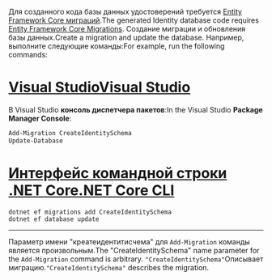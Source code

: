 <span data-ttu-id="b9d41-101">Для созданного кода базы данных удостоверений требуется [Entity Framework Core миграций](/ef/core/managing-schemas/migrations/).</span><span class="sxs-lookup"><span data-stu-id="b9d41-101">The generated Identity database code requires [Entity Framework Core Migrations](/ef/core/managing-schemas/migrations/).</span></span> <span data-ttu-id="b9d41-102">Создание миграции и обновления базы данных.</span><span class="sxs-lookup"><span data-stu-id="b9d41-102">Create a migration and update the database.</span></span> <span data-ttu-id="b9d41-103">Например, выполните следующие команды:</span><span class="sxs-lookup"><span data-stu-id="b9d41-103">For example, run the following commands:</span></span>

# <a name="visual-studiotabvisual-studio"></a>[<span data-ttu-id="b9d41-104">Visual Studio</span><span class="sxs-lookup"><span data-stu-id="b9d41-104">Visual Studio</span></span>](#tab/visual-studio)

<span data-ttu-id="b9d41-105">В Visual Studio **консоль диспетчера пакетов**:</span><span class="sxs-lookup"><span data-stu-id="b9d41-105">In the Visual Studio **Package Manager Console**:</span></span>

```powershell
Add-Migration CreateIdentitySchema
Update-Database
```

# <a name="net-core-clitabnetcore-cli"></a>[<span data-ttu-id="b9d41-106">Интерфейс командной строки .NET Core</span><span class="sxs-lookup"><span data-stu-id="b9d41-106">.NET Core CLI</span></span>](#tab/netcore-cli)

```dotnetcli
dotnet ef migrations add CreateIdentitySchema
dotnet ef database update
```

---

<span data-ttu-id="b9d41-107">Параметр имени "креатеидентитисчема" для `Add-Migration` команды является произвольным.</span><span class="sxs-lookup"><span data-stu-id="b9d41-107">The "CreateIdentitySchema" name parameter for the `Add-Migration` command is arbitrary.</span></span> <span data-ttu-id="b9d41-108">`"CreateIdentitySchema"`Описывает миграцию.</span><span class="sxs-lookup"><span data-stu-id="b9d41-108">`"CreateIdentitySchema"` describes the migration.</span></span>
